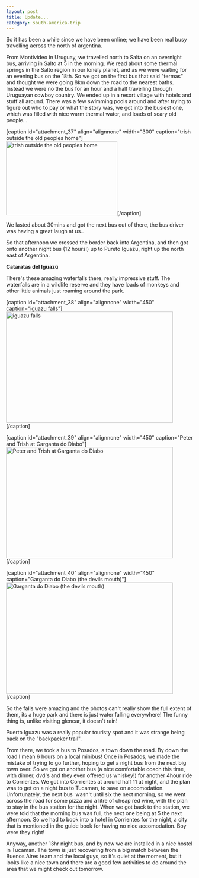 ```yaml
---
layout: post
title: Update...
category: south-america-trip
---
```

So it has been a while since we have been online; we have been real busy travelling across the north of argentina.

From Montivideo in Uruguay, we travelled north to Salta on an overnight bus, arriving in Salto at 5 in the morning. We read about some thermal springs in the Salto region in our lonely planet, and as we were waiting for an evening bus on the 18th. So we got on the first bus that said "termas" and thought we were going 8km down the road to the nearest baths. Instead we were no the bus for an hour and a half travelling through Uruguayan cowboy country. We ended up in a resort village with hotels and stuff all around. There was a few swimming pools around and after trying to figure out who to pay or what the story was, we got into the busiest one, which was filled with nice warm thermal water, and loads of scary old people...

[caption id="attachment_37" align="alignnone" width="300" caption="trish outside the old peoples home"]<a href="http://peterarmstrong.ie/wp-content/uploads/2008/11/img_0921.jpg"><img class="size-medium wp-image-37" title="img_0921" src="http://peterarmstrong.ie/wp-content/uploads/2008/11/img_0921.jpg?w=300" alt="trish outside the old peoples home" width="300" height="200" /></a>[/caption]

We lasted about 30mins and got the next bus out of there, the bus driver was having a great laugh at us..

So that afternoon we crossed the border back into Argentina, and then got onto another night bus (12 hours!) up to Pureto Iguazu, right up the north east of Argentina.

<strong><span lang="es">Cataratas del Iguazú</span></strong>

There's these amazing waterfalls there, really impressive stuff. The waterfalls are in a wildlife reserve and they have loads of monkeys and other little animals just roaming around the park.

[caption id="attachment_38" align="alignnone" width="450" caption="iguazu falls"]<a href="http://peterarmstrong.ie/wp-content/uploads/2008/11/img_0973.jpg"><img class="size-full wp-image-38" title="img_0973" src="http://peterarmstrong.ie/wp-content/uploads/2008/11/img_0973.jpg" alt="iguazu falls" width="450" height="300" /></a>[/caption]

[caption id="attachment_39" align="alignnone" width="450" caption="Peter and Trish at Garganta do Diabo"]<a href="http://peterarmstrong.ie/wp-content/uploads/2008/11/img_1030.jpg"><img class="size-full wp-image-39" title="img_1030" src="http://peterarmstrong.ie/wp-content/uploads/2008/11/img_1030.jpg" alt="Peter and Trish at Garganta do Diabo" width="450" height="300" /></a>[/caption]

[caption id="attachment_40" align="alignnone" width="450" caption="Garganta do Diabo (the devils mouth)"]<a href="http://peterarmstrong.ie/wp-content/uploads/2008/11/img_1024.jpg"><img class="size-full wp-image-40" title="img_1024" src="http://peterarmstrong.ie/wp-content/uploads/2008/11/img_1024.jpg" alt="Garganta do Diabo (the devils mouth)" width="450" height="300" /></a>[/caption]

So the falls were amazing and the photos can't really show the full extent of them, its a huge park and there is just water falling everywhere! The funny thing is, unlike visiting glencar, it doesn't rain!

Puerto Iguazu was a really popular touristy spot and it was strange being back on the "backpacker trail".

From there, we took a bus to Posados, a town down the road. By down the road I mean 6 hours on a local minibus! Once in Posados, we made the mistake of trying to go further, hoping to get a night bus from the next big town over. So we got on another bus (a nice comfortable coach this time, with dinner, dvd's and they even offered us whiskey!) for another 4hour ride to Corrientes. We got into Corrientes at around half 11 at night, and the plan was to get on a night bus to Tucaman, to save on accomodation. Unfortunately, the next bus  wasn't until six the next morning, so we went across the road for some pizza and a litre of cheap red wine, with the plan to stay in the bus station for the night. When we got back to the station, we were told that the morning bus was full, the next one being at 5 the next afternoon. So we had to book into a hotel in Corrientes for the night, a city that is mentioned in the guide book for having no nice accomodation. Boy were they right!

Anyway, another 13hr night bus, and by now we are installed in a nice hostel in Tucaman. The town is just recovering from a big match between the Buenos Aires team and the local guys, so it's quiet at the moment, but it looks like a nice town and there are a good few activities to do around the area that we might check out tomorrow.
